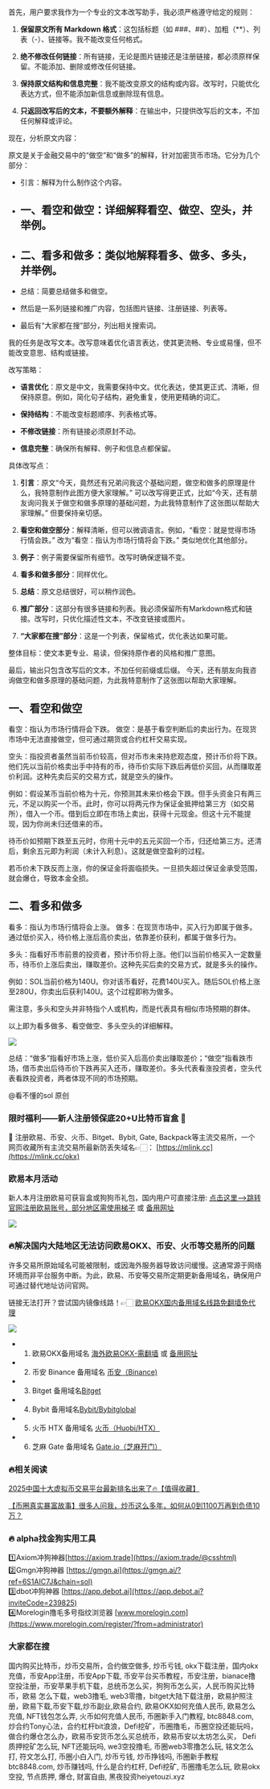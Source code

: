 <think>
首先，用户要求我作为一个专业的文本改写助手，我必须严格遵守给定的规则：

1. **保留原文所有 Markdown 格式**：这包括标题（如 ###、##）、加粗（**）、列表（-）、链接等。我不能改变任何格式。

2. **绝不修改任何链接**：所有链接，无论是图片链接还是注册链接，都必须原样保留。不能添加、删除或修改任何链接。

3. **保持原文结构和信息完整**：我不能改变原文的结构或内容。改写时，只能优化表达方式，但不能添加新信息或删除现有信息。

4. **只返回改写后的文本，不要额外解释**：在输出中，只提供改写后的文本，不加任何解释或评论。

现在，分析原文内容：

原文是关于金融交易中的“做空”和“做多”的解释，针对加密货币市场。它分为几个部分：

- 引言：解释为什么制作这个内容。

- ## 一、看空和做空：详细解释看空、做空、空头，并举例。

- ## 二、看多和做多：类似地解释看多、做多、多头，并举例。

- 总结：简要总结做多和做空。

- 然后是一系列链接和推广内容，包括图片链接、注册链接、列表等。

- 最后有“大家都在搜”部分，列出相关搜索词。

我的任务是改写文本。改写意味着优化语言表达，使其更流畅、专业或易懂，但不能改变意思、结构或链接。

改写策略：

- **语言优化**：原文是中文，我需要保持中文。优化表达，使其更正式、清晰，但保持原意。例如，简化句子结构，避免重复，使用更精确的词汇。

- **保持结构**：不能改变标题顺序、列表格式等。

- **不修改链接**：所有链接必须原封不动。

- **信息完整**：确保所有解释、例子和信息点都保留。

具体改写点：

1. **引言**：原文“今天，竟然还有兄弟问我这个基础问题，做空和做多的原理是什么，我特意制作此图方便大家理解。” 可以改写得更正式，比如“今天，还有朋友询问我关于做空和做多原理的基础问题，为此我特意制作了这张图以帮助大家理解。” 但要保持亲切感。

2. **看空和做空部分**：解释清晰，但可以微调语言。例如，“看空：就是觉得市场行情会跌。” 改为“看空：指认为市场行情将会下跌。” 类似地优化其他部分。

3. **例子**：例子需要保留所有细节。改写时确保逻辑不变。

4. **看多和做多部分**：同样优化。

5. **总结**：原文总结很好，可以稍作润色。

6. **推广部分**：这部分有很多链接和列表。我必须保留所有Markdown格式和链接。改写时，只优化描述性文本，不改变链接或图片。

7. **“大家都在搜”部分**：这是一个列表，保留格式，优化表达如果可能。

整体目标：使文本更专业、易读，但保持原作者的风格和推广意图。

最后，输出只包含改写后的文本，不加任何前缀或后缀。
</think>
今天，还有朋友向我咨询做空和做多原理的基础问题，为此我特意制作了这张图以帮助大家理解。

## 一、看空和做空
看空：指认为市场行情将会下跌。
做空：是基于看空判断后的卖出行为。在现货市场中无法直接做空，但可通过期货或合约杠杆交易实现。

空头：指投资者虽然当前币价较高，但对币市未来持悲观态度，预计币价将下跌。他们先以当前价格卖出手中持有的币，待币价实际下跌后再低价买回，从而赚取差价利润。这种先卖后买的交易方式，就是空头的操作。

例如：假设某币当前价格为十元，你预测其未来价格会下跌。但手头资金只有两三元，不足以购买一个币。此时，你可以将两元作为保证金抵押给第三方（如交易所），借入一个币。借到后立即在市场上卖出，获得十元现金。但这十元不能提现，因为你尚未归还借来的币。

待币价如预期下跌至五元时，你用十元中的五元买回一个币，归还给第三方。还清后，剩余五元即为利润（未计入利息）。这就是做空盈利的过程。

若币价未下跌反而上涨，你的保证金将面临损失。一旦损失超过保证金承受范围，就会爆仓，导致本金全损。

## 二、看多和做多
看多：指认为市场行情将会上涨。
做多：在现货市场中，买入行为即属于做多。通过低价买入，待价格上涨后高价卖出，依靠差价获利，都属于做多行为。

多头：指看好币市前景的投资者，预计币价将上涨。他们以当前价格买入一定数量币，待币价上涨后卖出，赚取差价。这种先买后卖的交易方式，就是多头的操作。

例如：SOL当前价格为140U。你对该币看好，花费140U买入。随后SOL价格上涨至280U，你卖出后获利140U。这个过程即称为做多。

需注意，多头和空头并非特指个人或机构，而是代表具有相似市场预期的群体。

以上即为看多做多、看空做空、多头空头的详细解释。

[![](https://307e939.webp.li/20250422121033293.png)](https://btc8848.com/top-10-exchanges)

总结：“做多”指看好市场上涨，低价买入后高价卖出赚取差价；“做空”指看跌市场，借币卖出后待币价下跌再买入还币，赚取差价。多头代表看涨投资者，空头代表看跌投资者，两者体现不同的市场预期。

@看不懂的sol 原创

### 限时福利——新人注册领保底20+U比特币盲盒 🎁
🎁 注册欧易、币安、火币、Bitget、Bybit, Gate, Backpack等主流交易所，一个网页收藏所有主流交易所最新防丢失域名👉🏻： [https://mlink.cc](https://mlink.cc/okx)

### 欧易本月活动
新人本月注册欧易可获盲盒或狗狗币礼包，国内用户可直接注册:  [点击这里–>跳转官网注册欧易账号，部分地区需使用梯子](https://www.okx.com/join/18639032)  或 [备用网址](https://www.oucnyi.net/zh-hans/join/18639032)

[![](https://fe095ec.webp.li/top-10-exchanges-001.jpg)](https://www.oucnyi.net/zh-hans/join/18639032)

### 🔥解决国内大陆地区无法访问欧易OKX、币安、火币等交易所的问题
许多交易所原始域名可能被限制，或因海外服务器导致访问缓慢。这通常源于网络环境而非平台服务中断。为此，欧易、币安等交易所定期更新备用域名，确保用户可通过替代地址访问官网。

链接无法打开？尝试国内镜像线路！👉🏻 [欧易OKX国内备用域名线路免翻墙免代理](https://vlink.cc/okxcn)

[![](https://307e939.webp.li/20250812124552161.png)](https://vlink.cc/okxcn)

- 1. 欧易OKX备用域名 [海外欧易OKX-需翻墙](https://www.okx.com/join/18639032)  或 [备用网址](https://www.oucnyi.net/zh-hans/join/18639032) 
- 2. 币安 Binance 备用域名 [币安（Binance)](https://accounts.binance.com/zh-CN/register?ref=36457687)
- 3. Bitget 备用域名[Bitget](https://www.bitget.com/zh-CN/referral/register?from=referral&clacCode=VRNEYUTR)
- 4. Bybit 备用域名[Bybit/Bybitglobal](https://www.bybitglobal.com/zh-MY/invite/?ref=VMKORMM)
- 5. 火币 HTX 备用域名 [火币（Huobi/HTX）](https://www.htx.com/invite/zh-cn/1f?invite_code=whf45223)
- 6. 芝麻 Gate 备用域名 [Gate.io（芝麻开门）](https://www.gate.io/zh/signup?ref_type=103&ref=A1ERAQ)

### 🔥相关阅读
[2025中国十大虚拟币交易平台最新排名出来了🔥【值得收藏】](https://btc8848.com/top-10-exchanges/)

[【币圈真实暴富故事】很多人问我，炒币这么多年，如何从0到1100万再到负债10万？](https://heiyetouzi.xyz/biquanstory001/)

### 🔥 alpha找金狗实用工具
1️⃣Axiom冲狗神器[https://axiom.trade](https://axiom.trade/@csshtml)  
2️⃣Gmgn冲狗神器 [https://gmgn.ai](https://gmgn.ai/?ref=6S1AIC7J&chain=sol)  
3️⃣dbot冲狗神器 [https://app.debot.ai](https://app.debot.ai?inviteCode=239825)  
4️⃣Morelogin撸毛多号指纹浏览器 [www.morelogin.com](https://www.morelogin.com/register/?from=administrator)  

### 大家都在搜
国内购买比特币，炒币交易所，合约做空做多, 炒币亏钱, okx下载注册，国内okx充值，币安App注册，币安App下载, 币安平台买币教程，币安注册，bianace撸空投注册，币安苹果手机下载，总统币怎么买，狗狗币怎么买，人民币购买比特币，欧易 怎么下载，web3撸毛, web3零撸，bitget大陆下载注册，欧易护照注册，欧易下载,币安下载,炒币副业,欧易合约, 欧易OKX如何充值人民币, 欧易怎么充值, NFT钱包怎么弄, 火币如何充值人民币, 币圈新手入门教程, btc8848.com, 炒合约Tony心法，合约杠杆bit浪浪，Defi挖矿，币圈撸毛，币圈空投还能玩吗，做合约爆仓怎么办，欧易币安货币怎么买总统币，欧易币安以太坊怎么买， Defi质押挖矿怎么玩, NFT还能玩吗, we3空投撸毛, 币圈web3零撸怎么玩, 铭文怎么打, 符文怎么打, 币圈小白入门, 炒币亏钱, 炒币挣钱吗, 币圈新手教程btc8848.com, 炒币赚钱吗, 什么是合约杠杆, Defi挖矿, 币圈撸毛怎么玩, 欧易okx空投, 节点质押, 爆仓, 财富自由, 黑夜投资heiyetouzi.xyz